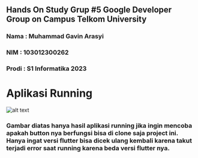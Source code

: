 
## Hands On Study Grup #5 Google Developer Group on Campus Telkom University
### Nama : Muhammad Gavin Arasyi
### NIM : 103012300262
### Prodi : S1 Informatika 2023

# Aplikasi Running
![alt text]()
### Gambar diatas hanya hasil aplikasi running jika ingin mencoba apakah button nya berfungsi bisa di clone saja project ini. Hanya ingat versi flutter bisa dicek ulang kembali karena takut terjadi error saat running karena beda versi flutter nya.
